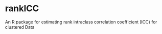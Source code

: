 # rankICC
An R package for estimating rank intraclass correlation coefficient (ICC) for clustered Data
